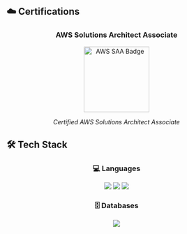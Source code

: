 
## ☁️ Certifications

<div align="center">
  
  ### AWS Solutions Architect Associate
  <img src="https://images.credly.com/size/340x340/images/0e284c3f-5164-4b21-8660-0d84737941bc/image.png" alt="AWS SAA Badge" width="150"/>
  
  *Certified AWS Solutions Architect Associate*
  
</div>

## 🛠️ Tech Stack

<div align="center">

### 💻 Languages
<img src="https://img.shields.io/badge/C-00599C?style=for-the-badge&logo=c&logoColor=white" />
<img src="https://img.shields.io/badge/C%2B%2B-00599C?style=for-the-badge&logo=c%2B%2B&logoColor=white" />
<img src="https://img.shields.io/badge/Java-ED8B00?style=for-the-badge&logo=openjdk&logoColor=white" />



### 🗄️ Databases
<img src="https://img.shields.io/badge/MySQL-00000F?style=for-the-badge&logo=mysql&logoColor=white" />


</div>

